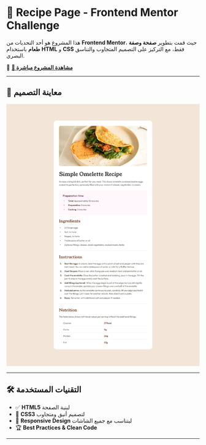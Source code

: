 # 🍳 Recipe Page - Frontend Mentor Challenge

هذا المشروع هو أحد التحديات من **Frontend Mentor**، حيث قمت بتطوير **صفحة وصفة طعام** باستخدام **HTML** و **CSS** فقط، مع التركيز على التصميم المتجاوب والتناسق البصري.  

🔗 **[📌 مشاهدة المشروع مباشرة](https://mohamedaftah004.github.io/Frontend-Projects/recipe-page-main/)**  

---

## 📸 معاينة التصميم

![Recipe Page Preview](design/desktop-design.jpg)

---

## 🛠 التقنيات المستخدمة

- ✅ **HTML5** لبنية الصفحة
- 🎨 **CSS3** لتصميم أنيق ومتجاوب
- 📱 **Responsive Design** ليتناسب مع جميع الشاشات
- 🏆 **Best Practices & Clean Code**

---
